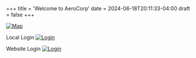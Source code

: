 +++
title = 'Welcome to AeroCorp'
date = 2024-06-18T20:11:33-04:00
draft = false
+++

[![Map](/AROCP/public/images/AeroCorpLogo.png)](/AROCP/public/map/index.html)

Local Login
[![Login](/AROCP/public/images/eve-sso-login-black-large.png)](https://login.eveonline.com/oauth/authorize?response_type=code&redirect_uri=http://localhost:1313/AROCP/public/map/&client_id=db8e339897bb417f971ff07ef617e967&scope=publicData%20esi-location.read_location.v1%20esi-location.read_ship_type.v1%20esi-skills.read_skills.v1%20esi-skills.read_skillqueue.v1%20esi-universe.read_structures.v1%20esi-ui.write_waypoint.v1%20esi-fittings.read_fittings.v1%20esi-fittings.write_fittings.v1%20esi-location.read_online.v1%20esi-clones.read_implants.v1%20esi-characters.read_fatigue.v1)

Website Login
[![Login](/AROCP/public/images/eve-sso-login-black-large.png)](https://login.eveonline.com/oauth/authorize?response_type=code&redirect_uri=https://instacardapp.com/AROCP/public/map/index.html&client_id=5fe7b21736e748c6a78d9e4f98ff536e&scope=publicData%20esi-location.read_location.v1%20esi-location.read_ship_type.v1%20esi-skills.read_skillqueue.v1%20esi-universe.read_structures.v1%20esi-fleets.read_fleet.v1%20esi-fleets.write_fleet.v1%20esi-ui.write_waypoint.v1%20esi-fittings.read_fittings.v1%20esi-fittings.write_fittings.v1%20esi-location.read_online.v1%20esi-clones.read_implants.v1%20esi-characters.read_fatigue.v1)


